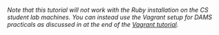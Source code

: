 

*Note that this tutorial will not work with the Ruby installation on the CS student lab machines. You can instead use the Vagrant setup for DAMS practicals as discussed in at the end of the [Vagrant tutorial](vagrant.md).*
